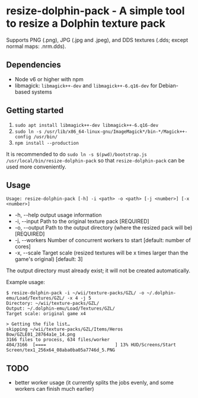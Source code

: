 # resize-dolphin-pack - A simple tool to resize a Dolphin texture pack

Supports PNG (.png), JPG (.jpg and .jpeg), and DDS textures (.dds; except normal maps: .nrm.dds).

## Dependencies
- Node v6 or higher with npm
- libmagick: `libmagick++-dev` and `libmagick++-6.q16-dev` for Debian-based systems

## Getting started
1. `sudo apt install libmagick++-dev libmagick++-6.q16-dev`
2. `sudo ln -s /usr/lib/x86_64-linux-gnu/ImageMagick*/bin-*/Magick++-config /usr/bin/`
3. `npm install --production`

It is recommended to do `sudo ln -s $(pwd)/bootstrap.js /usr/local/bin/resize-dolphin-pack`
so that `resize-dolphin-pack` can be used more conveniently.

## Usage
`Usage: resize-dolphin-pack [-h] -i <path> -o <path> [-j <number>] [-x <number>]`

* -h, --help              output usage information
* -i, --input <path>      Path to the original texture pack [REQUIRED]
* -o, --output <path>     Path to the output directory (where the resized pack will be) [REQUIRED]
* -j, --workers <number>  Number of concurrent workers to start [default: number of cores]
* -x, --scale <number>    Target scale (resized textures will be x times larger than the game's original) [default: 3]

The output directory must already exist; it will not be created automatically.

Example usage:

```
$ resize-dolphin-pack -i ~/wii/texture-packs/GZL/ -o ~/.dolphin-emu/Load/Textures/GZL/ -x 4 -j 5
Directory: ~/wii/texture-packs/GZL/
Output: ~/.dolphin-emu/Load/Textures/GZL/
Target scale: original game x4

> Getting the file list…
skipping ~/wii/texture-packs/GZL/Items/Heros Bow/GZLE01_28764a1e_14.png
3166 files to process, 634 files/worker
404/3166  [====                          ] 13% HUD/Screens/Start Screen/tex1_256x64_08aba0ba05a7746d_5.PNG
```

## TODO
* better worker usage (it currently splits the jobs evenly, and some workers can finish much earlier)
